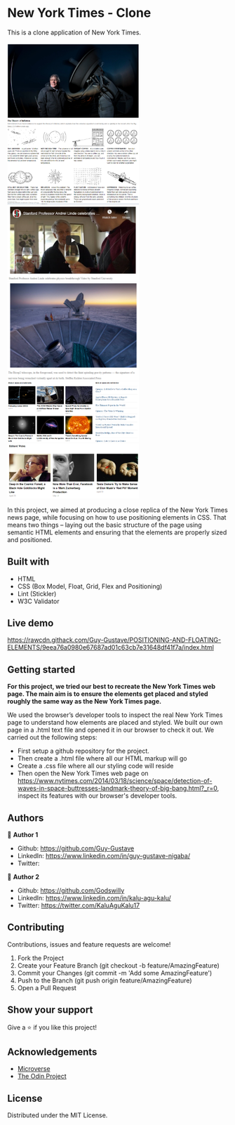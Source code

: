
# New York Times - Clone

This is a clone application of New York Times.
<br>
<br>
<img src="assets/sample1.PNG" width="300"> 
<img src="assets/sample2.PNG" width="300"> 
<img src="assets/sample3.PNG" width="300"> 
<img src="assets/sample4.PNG" width="300">
<img src="assets/sample5.PNG" width="300">
<img src="assets/sample6.PNG" width="300">
<br>

In this project, we aimed at producing a close replica of the New York Times news page, while focusing on how to use positioning elements in CSS. That means two things – laying out the basic structure of the page using semantic HTML elements and ensuring that the elements are properly sized and positioned.

## Built with
  * HTML 
  * CSS (Box Model, Float, Grid, Flex and Positioning)
  * Lint (Stickler)
  * W3C Validator

## Live demo
https://rawcdn.githack.com/Guy-Gustave/POSITIONING-AND-FLOATING-ELEMENTS/9eea76a0980e67687ad01c63cb7e31648df41f7a/index.html

## Getting started
**For this project, we tried our best to recreate the New York Times web page. The main aim is to ensure the elements get placed and styled roughly the same way as the New York Times page.**

We used the browser’s developer tools to inspect the real New York Times page to understand how elements are placed and styled.
We built our own page in a .html text file and opened it in our browser to check it out. We carried out the following steps:
  - First setup a github repository for the project.
  - Then create a .html file where all our HTML markup will go
  - Create a .css file where all our styling code will reside
  - Then open the New York Times web page on https://www.nytimes.com/2014/03/18/science/space/detection-of-waves-in-space-buttresses-landmark-theory-of-big-bang.html?_r=0, inspect its features with our browser's developer tools.

## Authors
 :bust_in_silhouette: **Author 1**
 * Github: https://github.com/Guy-Gustave
 * LinkedIn: https://www.linkedin.com/in/guy-gustave-nigaba/
 * Twitter:
 
 :bust_in_silhouette: **Author 2**
 * Github: https://github.com/Godswilly
 * LinkedIn: https://www.linkedin.com/in/kalu-agu-kalu/
 * Twitter: https://twitter.com/KaluAguKalu17

## Contributing
Contributions, issues and feature requests are welcome!

   1. Fork the Project
   2. Create your Feature Branch (git checkout -b feature/AmazingFeature)
   3. Commit your Changes (git commit -m 'Add some AmazingFeature')
   4. Push to the Branch (git push origin feature/AmazingFeature)
   5. Open a Pull Request

## Show your support
Give a :star: if you like this project!

## Acknowledgements
  * [Microverse](https://www.microverse.org/)
  * [The Odin Project](https://www.theodinproject.com/courses/html5-and-css3/lessons/embedding-images-and-video#introduction)

## License
 Distributed under the MIT License.